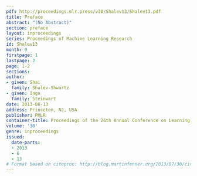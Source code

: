 ```yaml
---
pdf: http://proceedings.mlr.press/v30/Shalev13/Shalev13.pdf
title: Preface
abstract: "(No Abstract)"
section: preface
layout: inproceedings
series: Proceedings of Machine Learning Research
id: Shalev13
month: 0
firstpage: 1
lastpage: 2
page: 1-2
sections: 
author:
- given: Shai
  family: Shalev-Shwartz
- given: Ingo
  family: Steinwart
date: 2013-06-13
address: Princeton, NJ, USA
publisher: PMLR
container-title: Proceedings of the 26th Annual Conference on Learning Theory
volume: '30'
genre: inproceedings
issued:
  date-parts:
  - 2013
  - 6
  - 13
# Format based on citeproc: http://blog.martinfenner.org/2013/07/30/citeproc-yaml-for-bibliographies/
---
```

